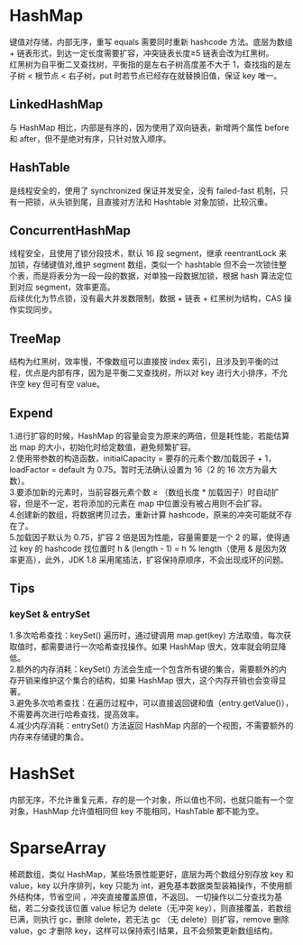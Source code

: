 # HashMap
键值对存储，内部无序，重写 equals 需要同时重新 hashcode 方法。底层为数组 + 链表形式，到达一定长度需要扩容，冲突链表长度≥5 链表会改为红黑树。  
红黑树为自平衡二叉查找树，平衡指的是左右子树高度差不大于 1，查找指的是左子树 < 根节点 < 右子树，put 时若节点已经存在就替换旧值，保证 key 唯一。
## LinkedHashMap
与 HashMap 相比，内部是有序的，因为使用了双向链表，新增两个属性 before 和 after，但不是绝对有序，只针对放入顺序。
## HashTable
是线程安全的，使用了 synchronized 保证并发安全，没有 failed-fast 机制，只有一把锁，从头锁到尾，且直接对方法和 Hashtable 对象加锁，比较沉重。
## ConcurrentHashMap
线程安全，且使用了锁分段技术，默认 16 段 segment，继承 reentrantLock 来加锁，存储键值对,维护 segment 数组，类似一个 hashtable 但不会一次锁住整个表，而是将表分为一段一段的数据，对单独一段数据加锁，根据 hash 算法定位到对应 segment，效率更高。  
后续优化为节点锁，没有最大并发数限制，数据 + 链表 + 红黑树为结构，CAS 操作实现同步。
## TreeMap
结构为红黑树，效率慢，不像数组可以直接按 index 索引，且涉及到平衡的过程，优点是内部有序，因为是平衡二叉查找树，所以对 key 进行大小排序，不允许空 key 但可有空 value。
## Expend
1.进行扩容的时候，HashMap 的容量会变为原来的两倍，但是耗性能，若能估算出 map 的大小，初始化时给定数值，避免频繁扩容。  
2.使用带参数的构造函数，initialCapacity = 要存的元素个数/加载因子 + 1，loadFactor = default 为 0.75。暂时无法确认设置为 16（2 的 16 次方为最大数）。  
3.要添加新的元素时，当前容器元素个数 ≥ （数组长度 * 加载因子）时自动扩容，但是不一定，若将添加的元素在 map 中位置没有被占用则不会扩容。  
4.创建新的数组，将数据拷贝过去，重新计算 hashcode，原来的冲突可能就不存在了。  
5.加载因子默认为 0.75，扩容 2 倍是因为性能，容量需要是一个 2 的幂，使得通过 key 的 hashcode 找位置时 h & (length - 1) = h % length（使用 & 是因为效率更高），此外，JDK 1.8 采用尾插法，扩容保持原顺序，不会出现成环的问题。
## Tips
### keySet & entrySet
1.多次哈希查找：keySet() 遍历时，通过键调用 map.get(key) 方法取值，每次获取值时，都需要进行一次哈希查找操作。如果 HashMap 很大，效率就会明显降低。     
2.额外的内存消耗：keySet() 方法会生成一个包含所有键的集合，需要额外的内存开销来维护这个集合的结构，如果 HashMap 很大，这个内存开销也会变得显著。   
3.避免多次哈希查找：在遍历过程中，可以直接返回键和值（entry.getValue()），不需要再次进行哈希查找，提高效率。   
4.减少内存消耗：entrySet() 方法返回 HashMap 内部的一个视图，不需要额外的内存来存储键的集合。
# HashSet
内部无序，不允许重复元素，存的是一个对象，所以值也不同，也就只能有一个空对象，HashMap 允许值相同但 key 不能相同，HashTable 都不能为空。
# SparseArray
稀疏数组，类似 HashMap，某些场景性能更好，底层为两个数组分别存放 key 和 value，key 以升序排列，key 只能为 int，避免基本数据类型装箱操作，不使用额外结构体，节省空间 ，冲突直接覆盖原值，不返回。
一切操作以二分查找为基础，若二分查找该位置 value 标记为 delete（无冲突 key），则直接覆盖，若数组已满，则执行 gc，删除 delete，若无法 gc （无 delete）则扩容，remove 删除 value，gc 才删除 key，这样可以保持索引结果，且不会频繁更新数组结构。
